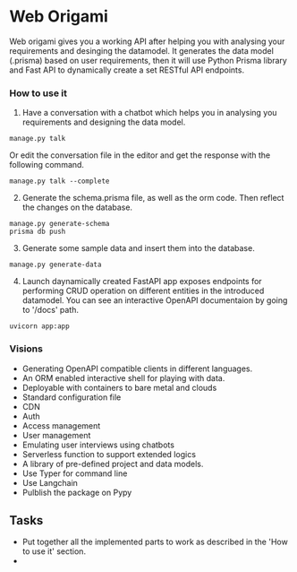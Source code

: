 
# Web Origami
Web origami gives you a working API after helping you with analysing your requirements and desinging the datamodel.
It generates the data model (.prisma) based on user requirements, then it will use Python Prisma library and Fast API to dynamically create a set RESTful API endpoints. 

### How to use it
1. Have a conversation with a chatbot which helps you in analysing you requirements and designing the data model.
```shell
manage.py talk
``` 
Or edit the conversation file in the editor and get the response with the following command.
```shell
manage.py talk --complete
``` 
2. Generate the schema.prisma file, as well as the orm code. Then reflect the changes on the database.
```shell
manage.py generate-schema
prisma db push
``` 
3. Generate some sample data and insert them into the database.
```shell
manage.py generate-data
``` 
4. Launch daynamically created FastAPI app exposes endpoints for performing CRUD operation on different entities in the introduced datamodel. You can see an interactive OpenAPI documentaion by going to '/docs' path.
```shell
uvicorn app:app
``` 

### Visions
- Generating OpenAPI compatible clients in different languages.
- An ORM enabled interactive shell for playing with data.
- Deployable with containers to bare metal and clouds
- Standard configuration file
- CDN
- Auth
- Access management
- User management
- Emulating user interviews using chatbots
- Serverless function to support extended logics
- A library of pre-defined project and data models.
- Use Typer for command line
- Use Langchain 
- Pulblish the package on Pypy

## Tasks
- Put together all the implemented parts to work as described in the 'How to use it' section.
- 

